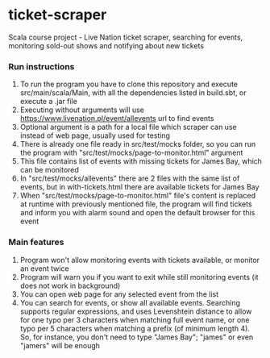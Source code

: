 # ticket-scraper
Scala course project - Live Nation ticket scraper, searching for events, monitoring sold-out shows and notifying about new tickets
### Run instructions
1. To run the program you have to clone this repository and execute src/main/scala/Main, with all the dependencies listed in build.sbt, or execute a .jar file 
2. Executing without arguments will use https://www.livenation.pl/event/allevents url to find events
3. Optional argument is a path for a local file which scraper can use instead of web page, usually used for testing
4. There is already one file ready in src/test/mocks folder, so you can run the program with
 "src/test/mocks/page-to-monitor.html" argument
5. This file contains list of events with missing tickets for James Bay, which can be monitored
6. In "src/test/mocks/allevents" there are 2 files with the same list of events, but in with-tickets.html there are available tickets for James Bay
7. When "src/test/mocks/page-to-monitor.html" file's content is replaced  at runtime with previously mentioned file,
  the program will find tickets and inform you with alarm sound and open the default browser for this event
### Main features
1. Program won't allow monitoring events with tickets available, or monitor an event twice
2. Program will warn you if you want to exit while still monitoring events (it does not work in background)
3. You can open web page for any selected event from the list 
4. You can search for events, or show all available events. Searching supports regular expressions, and uses Levenshtein distance to allow for one typo per 3 characters when matching full event name, or one typo per 5 characters when matching a prefix (of minimum length 4). So, for instance, you don't need to type "James Bay"; "james" or even "jamers" will be enough
